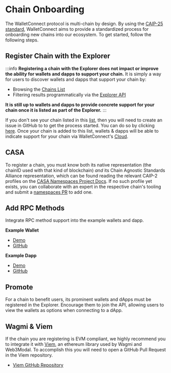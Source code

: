 # Chain Onboarding

The WalletConnect protocol is multi-chain by design. By using the [CAIP-25 standard](https://github.com/ChainAgnostic/CAIPs/blob/master/CAIPs/caip-25.md), WalletConnect aims to provide a standardized process for onboarding new chains into our ecosystem. To get started, follow the following steps.

## Register Chain with the Explorer

:::info
**Registering a chain with the Explorer does not impact or improve the ability for wallets and dapps to support your chain.** It is simply a way for users to discover wallets and dapps that support your chain by:

- Browsing the [Chains List](./chain-list.mdx)
- Filtering results programmatically via the [Explorer API](../../cloud/explorer.md)

**It is still up to wallets and dapps to provide concrete support for your chain once it is listed as part of the Explorer.**
:::

If you don't see your chain listed in this [list](./chain-list.mdx), then you will need to create an issue in GitHub to to get the process started.
You can do so by clicking [here](https://github.com/WalletConnect/walletconnect-monorepo/issues/new?assignees=&labels=type%3A+new+chain+request&template=new_chain_to_explorer.md&title=). Once your chain is added to this list, wallets & dapps will be able to indicate support for your chain via WalletConnect's [Cloud](https://cloud.walletconnect.com).

## CASA

To register a chain, you must know both its native representation (the chainID used with that kind of blockchain) _and_ its Chain Agnostic Standards Alliance representation, which can be found reading the relevant CAIP-2 profiles on the [CASA Namespaces Project Docs](https://namespaces.chainagnostic.org/). If no such profile yet exists, you can collaborate with an expert in the respective chain's tooling and submit a [namespaces PR](https://github.com/ChainAgnostic/namespaces/?tab=readme-ov-file#namespaces) to add one.

## Add RPC Methods

Integrate RPC method support into the example wallets and dapp.

**Example Wallet**

- [Demo](https://react-web3wallet.vercel.app/)
- [GitHub](https://github.com/WalletConnect/web-examples/tree/main/advanced/wallets/react-web3wallet)

**Example Dapp**

- [Demo](https://react-app.walletconnect.com/)
- [GitHub](https://github.com/WalletConnect/web-examples/tree/main/advanced/dapps/react-dapp-v2)

## Promote

For a chain to benefit users, its prominent wallets and dApps must be registered in the Explorer. Encourage them to join the API, allowing users to view the wallets as options when connecting to a dApp.

## Wagmi & Viem

If the chain you are registering is EVM compliant, we highly recommend you to integrate it with [Viem](https://viem.sh/docs/clients/chains.html), an ethereum library used by Wagmi and Web3Modal. To accomplish this you will need to open a GitHub Pull Request in the Viem repository.

- [Viem GitHub Repository](https://github.com/wagmi-dev/viem/tree/main/src/chains/definitions)
